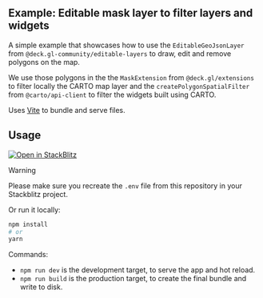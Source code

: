 ## Example: Editable mask layer to filter layers and widgets

A simple example that showcases how to use the `EditableGeoJsonLayer` from `@deck.gl-community/editable-layers` to draw, edit and remove polygons on the map.

We use those polygons in the the `MaskExtension` from `@deck.gl/extensions` to filter locally the CARTO map layer and the `createPolygonSpatialFilter` from `@carto/api-client` to filter the widgets built using CARTO.

Uses [Vite](https://vitejs.dev/) to bundle and serve files.

## Usage

[![Open in StackBlitz](https://developer.stackblitz.com/img/open_in_stackblitz.svg)](https://stackblitz.com/github/CartoDB/deck.gl-examples/tree/master/editable-mask-layer?file=index.ts)

> [!WARNING]
> Please make sure you recreate the `.env` file from this repository in your Stackblitz project.

Or run it locally:

```bash
npm install
# or
yarn
```

Commands:

- `npm run dev` is the development target, to serve the app and hot reload.
- `npm run build` is the production target, to create the final bundle and write to disk.
